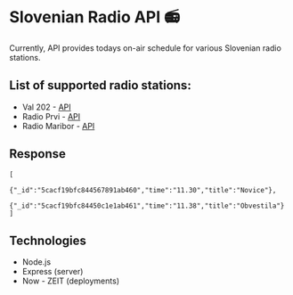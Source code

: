 # Slovenian Radio API 📻

Currently, API provides todays on-air schedule for various Slovenian radio stations.

## List of supported radio stations:

- Val 202 - [API](https://slovenian-radio-api.lukabratos.now.sh/api/val202)
- Radio Prvi - [API](https://slovenian-radio-api.lukabratos.now.sh/api/ra1)
- Radio Maribor - [API](https://slovenian-radio-api.lukabratos.now.sh/api/rmb)

## Response

```
[
    {"_id":"5cacf19bfc844567891ab460","time":"11.30","title":"Novice"},
    {"_id":"5cacf19bfc84450c1e1ab461","time":"11.38","title":"Obvestila"}
]
```

## Technologies

- Node.js
- Express (server)
- Now - ZEIT (deployments)
